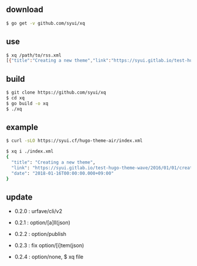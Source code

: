 ## download

```sh
$ go get -v github.com/syui/xq
```

## use

```sh
$ xq /path/to/rss.xml
[{"title":"Creating a new theme","link":"https://syui.gitlab.io/test-hugo-theme-wave/2016/01/01/creating-a-new-theme/","date":"2018-01-16T00:00:00.000+09:00"}, {"title":"Archive","link":"https://syui.gitlab.io/test-hugo-theme-wave/archive/","date":"2018-01-16T00:00:00.000+09:00"}]
```

## build

```sh
$ git clone https://github.com/syui/xq
$ cd xq
$ go build -o xq
$ ./xq
```

## example

```sh
$ curl -sLO https://syui.cf/hugo-theme-air/index.xml

$ xq i ./index.xml
{
  "title": "Creating a new theme",
  "link": "https://syui.gitlab.io/test-hugo-theme-wave/2016/01/01/creating-a-new-theme/",
  "date": "2018-01-16T00:00:00.000+09:00"
}
```

## update

- 0.2.0 : urfave/cli/v2

- 0.2.1 : option/[a]ll(json)

- 0.2.2 : option/publish

- 0.2.3 : fix option/[i]tem(json)

- 0.2.4 : option/none, $ xq file

